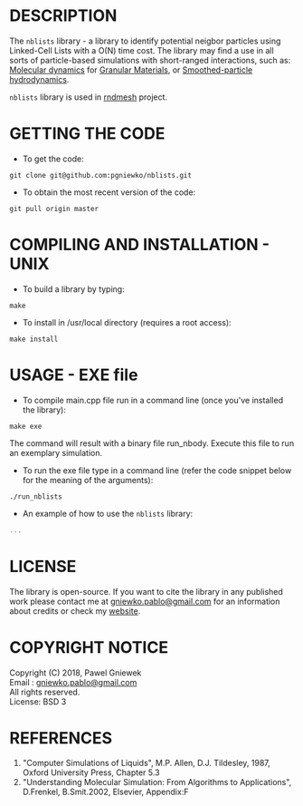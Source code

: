 DESCRIPTION
==================================================
The ```nblists``` library - a library to identify potential neigbor particles using Linked-Cell Lists with a O(N) time cost.
The library may find a use in all sorts of particle-based simulations with short-ranged interactions, such as:
[Molecular dynamics](https://en.wikipedia.org/wiki/Molecular_dynamics) for [Granular Materials](https://en.wikipedia.org/wiki/Granular_material), or [Smoothed-particle hydrodynamics](https://en.wikipedia.org/wiki/Smoothed-particle_hydrodynamics).

`nblists` library is used in [rndmesh](https://github.com/pgniewko/rndmesh) project.

GETTING THE CODE
==================================================
* To get the code:
```
git clone git@github.com:pgniewko/nblists.git
```

* To obtain the most recent version of the code:
```
git pull origin master
```

COMPILING AND INSTALLATION - UNIX
==================================================

* To build a library by typing:
```
make
```

* To install in /usr/local directory (requires a root access):
```
make install
```

USAGE - EXE file
==================================================

* To compile main.cpp file run in a command line (once you've installed the library):
```
make exe
```

The command will result with a binary file run_nbody. Execute this file to run an exemplary simulation.

* To run the exe file type in a command line (refer the code snippet below for the meaning of the arguments):
```
./run_nblists  
```

* An example of how to use the ```nblists``` library: 
```C++
...

```

LICENSE
=====
The library is open-source. If you want to cite the library in any published work please contact me at
gniewko.pablo@gmail.com for an information about credits or check my [website](http://meetpg.pl).

COPYRIGHT NOTICE
================
Copyright (C) 2018, Pawel Gniewek  
Email  : gniewko.pablo@gmail.com    
All rights reserved.  
License: BSD 3  


REFERENCES
===============
1. "Computer Simulations of Liquids", M.P. Allen, D.J. Tildesley, 1987, Oxford University Press, Chapter 5.3
2. "Understanding Molecular Simulation: From Algorithms to Applications", D.Frenkel, B.Smit.2002, Elsevier, Appendix:F
